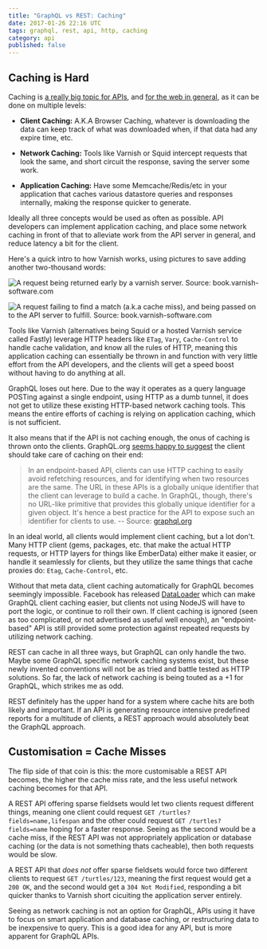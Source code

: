 ```yaml
---
title: "GraphQL vs REST: Caching"
date: 2017-01-26 22:16 UTC
tags: graphql, rest, api, http, caching
category: api
published: false
---
```




## Caching is Hard

Caching is [a really big topic for APIs](http://www.apiacademy.co/how-to-http-caching-for-restful-hypermedia-apis/), and [for the web in general](https://www.mnot.net/cache_docs/), as it can be done on multiple levels:

- **Client Caching:** A.K.A Browser Caching, whatever is downloading the data can keep track of what was downloaded when, if that data had any expire time, etc.

- **Network Caching:** Tools like Varnish or Squid intercept requests that look the same, and short circuit the response, saving the server some work.

- **Application Caching:** Have some Memcache/Redis/etc in your application that caches various datastore queries and responses internally, making the response quicker to generate.

Ideally all three concepts would be used as often as possible. API developers can implement application caching, and place some network caching in front of that to alleviate work from the API server in general, and reduce latency a bit for the client.

Here's a quick intro to how Varnish works, using pictures to save adding another two-thousand words:

![A request being returned early by a varnish server. Source: [book.varnish-software.com](http://book.varnish-software.com/)](/images/article_images/2017-01-10-a-no-nonsense-comparison-of-graphql-and-rest/httpcachehit.png)

![A request failing to find a match (a.k.a cache miss), and being passed on to the API server to fulfill. Source: [book.varnish-software.com](http://book.varnish-software.com/)](/images/article_images/2017-01-10-a-no-nonsense-comparison-of-graphql-and-rest/httpcachemiss.png)

Tools like Varnish (alternatives being Squid or a hosted Varnish service called Fastly) leverage HTTP headers like `ETag`, `Vary`, `Cache-Control` to handle cache validation, and know all the rules of HTTP, meaning this application caching can essentially be thrown in and function with very little effort from the API developers, and the clients will get a speed boost without having to do anything at all.

GraphQL loses out here. Due to the way it operates as a query language POSTing against a single endpoint, using HTTP as a dumb tunnel, it does not get to utilize these existing HTTP-based network caching tools. This means the entire efforts of caching is relying on application caching, which is not sufficient.

It also means that if the API is not caching enough, the onus of caching is thrown onto the clients. GraphQL.org [seems happy to suggest](http://graphql.org/learn/caching/) the client should take care of caching on their end:

> In an endpoint-based API, clients can use HTTP caching to easily avoid refetching resources, and for identifying when two resources are the same. The URL in these APIs is a globally unique identifier that the client can leverage to build a cache. In GraphQL, though, there's no URL-like primitive that provides this globally unique identifier for a given object. It's hence a best practice for the API to expose such an identifier for clients to use.
> -- Source: [graphql.org](http://graphql.org/learn/caching/)

In an ideal world, all clients would implement client caching, but a lot don't. Many HTTP client (gems, packages, etc. that make the actual HTTP requests, or HTTP layers for things like EmberData) either make it easier, or handle it seamlessly for clients, but they utilize the same things that cache proxies do: `Etag`, `Cache-Control`, etc.

Without that meta data, client caching automatically for GraphQL becomes seemingly impossible. Facebook has released [DataLoader](https://github.com/facebook/dataloader) which can make GraphQL client caching easier, but clients not using NodeJS will have to port the logic, or continue to roll their own. If client caching is ignored (seen as too complicated, or not advertised as useful well enough), an "endpoint-based" API is still provided some protection against repeated requests by utilizing network caching.

REST can cache in all three ways, but GraphQL can only handle the two. Maybe some GraphQL specific network caching systems exist, but these newly invented conventions will not be as tried and battle tested as HTTP solutions. So far, the lack of network caching is being touted as a +1 for GraphQL, which strikes me as odd.

REST definitely has the upper hand for a system where cache hits are both likely and important. If an API is generating resource intensive predefined reports for a multitude of clients, a REST approach would absolutely beat the GraphQL approach.

## Customisation = Cache Misses

The flip side of that coin is this: the more customisable a REST API becomes, the higher the cache miss rate, and the less useful network caching becomes for that API.

A REST API offering sparse fieldsets would let two clients request different things, meaning one client could request `GET /turtles?fields=name,lifespan` and the other could request `GET /turtles?fields=name` hoping for a faster response. Seeing as the second would be a cache miss, if the REST API was not appropriately application or database caching (or the data is not something thats cacheable), then both requests would be slow.

A REST API that _does not_ offer sparse fieldsets would force two different clients to request `GET /turtles/123`, meaning the first request would get a `200 OK`, and the second would get a `304 Not Modified`, responding a bit quicker thanks to Varnish short cicuiting the application server entirely.

Seeing as network caching is not an option for GraphQL, APIs using it have to focus on smart application and database caching, or restructuring data to be inexpensive to query. This is a good idea for any API, but is more apparent for GraphQL APIs.
